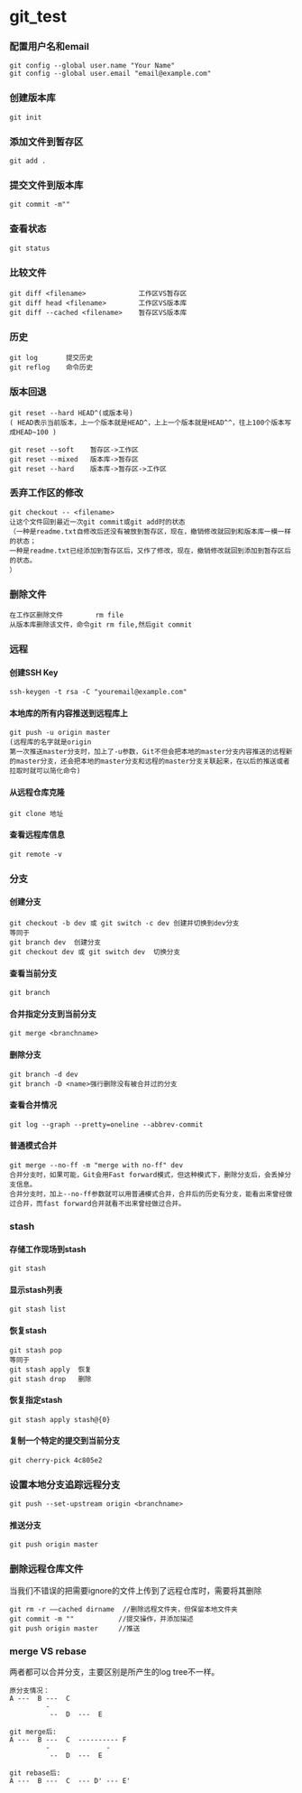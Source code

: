 # git_test

### 配置用户名和email
```
git config --global user.name "Your Name"
git config --global user.email "email@example.com"
```
### 创建版本库
```
git init
```

### 添加文件到暂存区
```
git add .
```
### 提交文件到版本库
```
git commit -m""
```
### 查看状态
```
git status
```
### 比较文件
```
git diff <filename>             工作区VS暂存区
git diff head <filename>        工作区VS版本库
git diff --cached <filename>    暂存区VS版本库
```
### 历史
```
git log       提交历史
git reflog    命令历史
```
### 版本回退
```
git reset --hard HEAD^(或版本号)
( HEAD表示当前版本，上一个版本就是HEAD^，上上一个版本就是HEAD^^，往上100个版本写成HEAD~100 )

git reset --soft	暂存区->工作区
git reset --mixed	版本库->暂存区
git reset --hard	版本库->暂存区->工作区
```

### 丢弃工作区的修改
```
git checkout -- <filename>
让这个文件回到最近一次git commit或git add时的状态
（一种是readme.txt自修改后还没有被放到暂存区，现在，撤销修改就回到和版本库一模一样的状态；
一种是readme.txt已经添加到暂存区后，又作了修改，现在，撤销修改就回到添加到暂存区后的状态。
）
```

### 删除文件
```
在工作区删除文件        rm file
从版本库删除该文件，命令git rm file,然后git commit
```
### 远程
#### 创建SSH Key
```
ssh-keygen -t rsa -C "youremail@example.com"
```
#### 本地库的所有内容推送到远程库上
```
git push -u origin master
(远程库的名字就是origin
第一次推送master分支时，加上了-u参数，Git不但会把本地的master分支内容推送的远程新的master分支，还会把本地的master分支和远程的master分支关联起来，在以后的推送或者拉取时就可以简化命令)
```

#### 从远程仓库克隆
```
git clone 地址
```

#### 查看远程库信息
```
git remote -v
```

### 分支
#### 创建分支
```
git checkout -b dev 或 git switch -c dev 创建并切换到dev分支
等同于 
git branch dev  创建分支
git checkout dev 或 git switch dev  切换分支
```

#### 查看当前分支
```
git branch
```

#### 合并指定分支到当前分支
```
git merge <branchname>
```

#### 删除分支
```
git branch -d dev  
git branch -D <name>强行删除没有被合并过的分支
```

#### 查看合并情况
```
git log --graph --pretty=oneline --abbrev-commit
```

#### 普通模式合并
```
git merge --no-ff -m "merge with no-ff" dev
合并分支时，如果可能，Git会用Fast forward模式，但这种模式下，删除分支后，会丢掉分支信息。
合并分支时，加上--no-ff参数就可以用普通模式合并，合并后的历史有分支，能看出来曾经做过合并，而fast forward合并就看不出来曾经做过合并。
```

### stash
#### 存储工作现场到stash
```
git stash
```

#### 显示stash列表
```
git stash list
```

#### 恢复stash
```
git stash pop
等同于
git stash apply  恢复
git stash drop   删除
```

#### 恢复指定stash
```
git stash apply stash@{0}
```

#### 复制一个特定的提交到当前分支
```
git cherry-pick 4c805e2
```

### 设置本地分支追踪远程分支
```
git push --set-upstream origin <branchname>
```

#### 推送分支
```
git push origin master
```

### 删除远程仓库文件
当我们不错误的把需要ignore的文件上传到了远程仓库时，需要将其删除
```
git rm -r ––cached dirname  //删除远程文件夹，但保留本地文件夹
git commit -m ""           //提交操作，并添加描述
git push origin master     //推送
```

### merge VS rebase
两者都可以合并分支，主要区别是所产生的log tree不一样。
```
原分支情况：
A ---  B ---  C
         -
          --  D  ---  E

git merge后:
A ---  B ---  C  ---------- F
         -              -
          --  D  ---  E

git rebase后:
A ---  B ---  C  --- D' --- E'
```